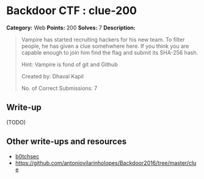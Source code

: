 # Backdoor CTF : clue-200

**Category:** Web
**Points:** 200
**Solves:** 7
**Description:**

> Vampire has started recruiting hackers for his new team. To filter people, he has given a clue somehwhere here. If you think you are capable enough to join him find the flag and submit its SHA-256 hash.
>
> Hint: Vampire is fond of git and Github
>
> Created by: Dhaval Kapil
>
> No. of Correct Submissions: 7


## Write-up

(TODO)

## Other write-ups and resources

* [b0tchsec](http://b0tchsec.com/2016/backdoorctf/clue)
* https://github.com/antoniovilarinholopes/Backdoor2016/tree/master/clue
